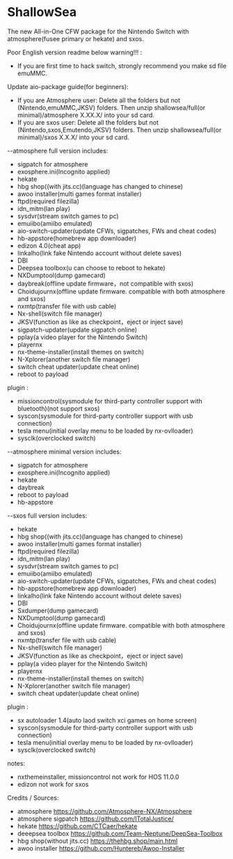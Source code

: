 # ShallowSea
The new All-in-One CFW package for the Nintendo Switch with atmosphere(fusee primary or hekate) and sxos.

Poor English version readme below
warning!!! : 
* If you are first time to hack switch, strongly recommend you make sd file emuMMC.

Update aio-package guide(for beginners):
* If you are Atmosphere user: Delete all the folders but not (Nintendo,emuMMC,JKSV) folders. Then unzip shallowsea/full(or minimal)/atmosphere X.XX.X/ into your sd card.
* If you are sxos user: Delete all the folders but not (Nintendo,sxos,Emutendo,JKSV) folders. Then unzip shallowsea/full(or minimal)/sxos X.X.X/ into your sd card.

--atmosphere full version includes:
* sigpatch for atmosphere
* exosphere.ini(Incognito applied)
* hekate
* hbg shop((with jits.cc)(language has changed to chinese)
* awoo installer(multi games format installer)
* ftpd(required filezilla)
* idn_mitm(lan play)
* sysdvr(stream switch games to pc)
* emuiibo(amiibo emulated)
* aio-switch-updater(update CFWs, sigpatches, FWs and cheat codes)
* hb-appstore(homebrew app downloader)
* edizon 4.0(cheat app)
* linkalho(link fake Nintendo account without delete saves)
* DBI
* Deepsea toolbox(u can choose to reboot to hekate)
* NXDumptool(dump gamecard)
* daybreak(offline update firmware，not compatible with sxos)
* Choidujournx(offline update firmware. compatible with both atmosphere and sxos)
* nxmtp(transfer file with usb cable)
* Nx-shell(switch file manager)
* JKSV(function as like as checkpoint，eject or inject save)
* sigpatch-updater(update sigpatch online)
* pplay(a video player for the Nintendo Switch)
* playernx
* nx-theme-installer(install themes on switch)
* N-Xplorer(another switch file manager)
* switch cheat updater(update cheat online)
* reboot to payload

plugin : 
* missioncontrol(sysmodule for third-party controller support with bluetooth)(not support sxos)
* syscon(sysmodule for third-party controller support with usb connection)
* tesla menu(initial overlay menu to be loaded by nx-ovlloader)
* sysclk(overclocked switch)

--atmosphere minimal version includes:
* sigpatch for atmosphere
* exosphere.ini(Incognito applied)
* hekate
* daybreak
* reboot to payload
* hb-appstore

--sxos full version includes:
* hekate
* hbg shop((with jits.cc)(language has changed to chinese)
* awoo installer(multi games format installer)
* ftpd(required filezilla)
* idn_mitm(lan play)
* sysdvr(stream switch games to pc)
* emuiibo(amiibo emulated)
* aio-switch-updater(update CFWs, sigpatches, FWs and cheat codes)
* hb-appstore(homebrew app downloader)
* linkalho(link fake Nintendo account without delete saves)
* DBI
* Sxdumper(dump gamecard)
* NXDumptool(dump gamecard)
* Choidujournx(offline update firmware. compatible with both atmosphere and sxos)
* nxmtp(transfer file with usb cable)
* Nx-shell(switch file manager)
* JKSV(function as like as checkpoint，eject or inject save)
* pplay(a video player for the Nintendo Switch)
* playernx
* nx-theme-installer(install themes on switch)
* N-Xplorer(another switch file manager)
* switch cheat updater(update cheat online)

plugin : 
* sx autoloader 1.4(auto laod switch xci games on home screen)
* syscon(sysmodule for third-party controller support with usb connection)
* tesla menu(initial overlay menu to be loaded by nx-ovlloader)
* sysclk(overclocked switch)


notes: 
* nxthemeinstaller, missioncontrol not work for HOS 11.0.0
* edizon not work for sxos

Credits / Sources:
* atmosphere https://github.com/Atmosphere-NX/Atmosphere
* atmosphere sigpatch https://github.com/ITotalJustice/
* hekate https://github.com/CTCaer/hekate
* deeepsea toolbox https://github.com/Team-Neptune/DeepSea-Toolbox
* hbg shop(without jits.cc) https://thehbg.shop/main.html
* awoo installer https://github.com/Huntereb/Awoo-Installer
